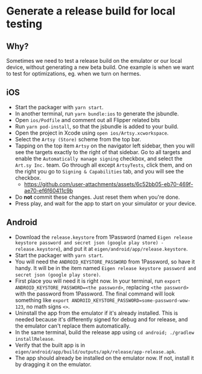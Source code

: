 # Generate a release build for local testing

## Why?

Sometimes we need to test a release build on the emulator or our local device, without generating a new beta build. One example is when we want to test for optimizations, eg. when we turn on hermes.

## iOS

- Start the packager with `yarn start`.
- In another terminal, run `yarn bundle:ios` to generate the jsbundle.
- Open `ios/Podfile` and comment out all Flipper related bits
- Run `yarn pod-install`, so that the jsbundle is added to your build.
- Open the project in Xcode using `open ios/Artsy.xcworkspace`.
- Select the `Artsy (Store)` scheme from the top bar.
- Tapping on the top item `Artsy` on the navigator left sidebar, then you will see the targets exactly to the right of that sidebar. Go to all targets and enable the `Automatically manage signing` checkbox, and select the `Art.sy Inc.` team. Go through all except `ArtsyTests`, click them, and on the right you go to `Signing & Capabilities` tab, and you will see the checkbox. 
  - https://github.com/user-attachments/assets/6c52bb05-eb70-469f-ae70-ef6f60411c9b
- Do **not** commit these changes. Just reset them when you're done.
- Press play, and wait for the app to start on your simulator or your device.

## Android

- Download the `release.keystore` from 1Password (named `Eigen release keystore password and secret json (google play store) - release.keystore`), and put it at `eigen/android/app/release.keystore`.
- Start the packager with `yarn start`.
- You will need the `ANDROID_KEYSTORE_PASSWORD` from 1Password, so have it handy. It will be in the item named `Eigen release keystore password and secret json (google play store)`.
- First place you will need it is right now. In your terminal, run `export ANDROID_KEYSTORE_PASSWORD=<the password>`, replacing `<the password>` with the password from 1Password. The final command will look something like `export ANDROID_KEYSTORE_PASSWORD=some-password-wow-123`, no math signs `<>`.
- Uninstall the app from the emulator if it's already installed. This is needed because it's differently signed for debug and for release, and the emulator can't replace them automatically.
- In the same terminal, build the release app using `cd android; ./gradlew installRelease`.
- Verify that the built app is in `eigen/android/app/build/outputs/apk/release/app-release.apk`.
- The app should already be installed on the emulator now. If not, install it by dragging it on the emulator.

